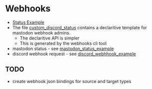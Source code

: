 # Webhooks

- [Status Example](https://gist.githubusercontent.com/poetworrier/c1ed206e7128f70cdd01875a858429f9/raw/3f688749136481461936c758f980957a11837414/gistfile1.txt)
- The file [custom_discord_status](custom_discord_status.json) contains a declaritive template for mastodon webhook admins.
  - The declaritive API is simpler
  - This is generated by the webhooks cli tool
- mastodon status - see [mastodon_status_example](mastodon_status_example.json)
- discord webhook request - see [discord_webhhook_example](discord_webhhook_example.json)

## TODO

- create webhook json bindings for source and target types
